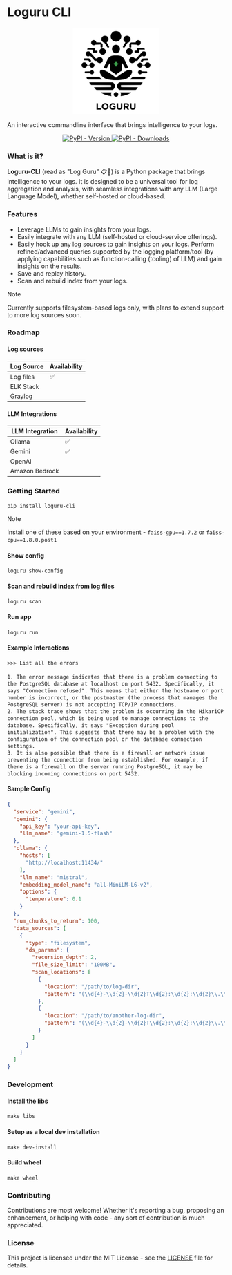 # Loguru CLI

<p align="center">
  <img src="https://raw.githubusercontent.com/Loguru-AI/Loguru-CLI/main/loguru.png" width="200" alt="">
</p>

An interactive commandline interface that brings intelligence to your logs.

<p align="center">
    <a href="https://pypi.org/project/loguru-cli/">
        <img alt="PyPI - Version" src="https://img.shields.io/pypi/v/loguru-cli?style=for-the-badge&label=Latest%20Version&color=green&link=https%3A%2F%2Fpypi.org%2Fproject%2Floguru-cli%2F">
    </a>
    <a href="https://pypi.org/project/loguru-cli/">
        <img alt="PyPI - Downloads" src="https://img.shields.io/pypi/dm/Loguru-CLI?style=for-the-badge">
    </a>
</p>

### What is it?

**Loguru-CLI** (read as "Log Guru" 📋🧘) is a Python package that brings intelligence to your logs. It is designed to be a
universal tool for log
aggregation and analysis, with seamless integrations with any LLM (Large Language Model), whether self-hosted or
cloud-based.

### Features

- Leverage LLMs to gain insights from your logs.
- Easily integrate with any LLM (self-hosted or cloud-service offerings).
- Easily hook up any log sources to gain insights on your logs. Perform refined/advanced queries supported by the
  logging platform/tool (by applying capabilities such as function-calling (tooling) of LLM) and gain insights on the
  results.
- Save and replay history.
- Scan and rebuild index from your logs.

> [!NOTE]
> Currently supports filesystem-based logs only, with plans to extend support to more log sources soon.

### Roadmap

#### Log sources

| Log Source | Availability |
|------------|--------------|
| Log files  | ✅️           |
| ELK Stack  |              |
| Graylog    |              |

#### LLM Integrations

| LLM Integration | Availability |
|-----------------|--------------|
| Ollama          | ✅️           |
| Gemini          | ✅️           |
| OpenAI          |              |
| Amazon Bedrock  |              |

### Getting Started

```shell
pip install loguru-cli
```

> [!NOTE]  
> Install one of these based on your environment - `faiss-gpu==1.7.2` or `faiss-cpu==1.8.0.post1`

#### Show config

```shell
loguru show-config
```

#### Scan and rebuild index from log files

```shell
loguru scan
```

#### Run app

```shell
loguru run
```

#### Example Interactions

```text
>>> List all the errors

1. The error message indicates that there is a problem connecting to the PostgreSQL database at localhost on port 5432. Specifically, it says "Connection refused". This means that either the hostname or port number is incorrect, or the postmaster (the process that manages the PostgreSQL server) is not accepting TCP/IP connections.
2. The stack trace shows that the problem is occurring in the HikariCP connection pool, which is being used to manage connections to the database. Specifically, it says "Exception during pool initialization". This suggests that there may be a problem with the configuration of the connection pool or the database connection settings.
3. It is also possible that there is a firewall or network issue preventing the connection from being established. For example, if there is a firewall on the server running PostgreSQL, it may be blocking incoming connections on port 5432.
```

#### Sample Config

```json
{
  "service": "gemini",
  "gemini": {
    "api_key": "your-api-key",
    "llm_name": "gemini-1.5-flash"
  },
  "ollama": {
    "hosts": [
      "http://localhost:11434/"
    ],
    "llm_name": "mistral",
    "embedding_model_name": "all-MiniLM-L6-v2",
    "options": {
      "temperature": 0.1
    }
  },
  "num_chunks_to_return": 100,
  "data_sources": [
    {
      "type": "filesystem",
      "ds_params": {
        "recursion_depth": 2,
        "file_size_limit": "100MB",
        "scan_locations": [
          {
            "location": "/path/to/log-dir",
            "pattern": "(\\d{4}-\\d{2}-\\d{2}T\\d{2}:\\d{2}:\\d{2}\\.\\d{3}[+-]\\d{2}:\\d{2})"
          },
          {
            "location": "/path/to/another-log-dir",
            "pattern": "(\\d{4}-\\d{2}-\\d{2}T\\d{2}:\\d{2}:\\d{2}\\.\\d{3}[+-]\\d{2}:\\d{2})"
          }
        ]
      }
    }
  ]
}
```

### Development

#### Install the libs

```shell
make libs
```

#### Setup as a local dev installation

```shell
make dev-install
```

#### Build wheel

```shell
make wheel
```

### Contributing

Contributions are most welcome! Whether it's reporting a bug, proposing an enhancement, or helping with code - any sort
of contribution is much appreciated.

### License

This project is licensed under the MIT License - see
the [LICENSE](https://github.com/Loguru-AI/Loguru-CLI/blob/main/LICENSE) file for details.
